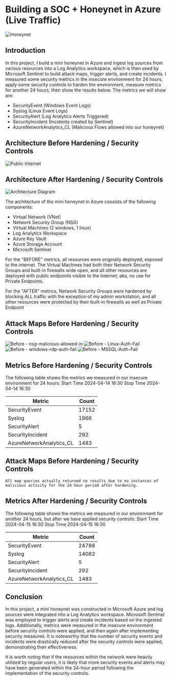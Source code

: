 # Building a SOC + Honeynet in Azure (Live Traffic)
![Honeynet](https://github.com/portfolioAustinT/Azure-SOC/assets/147944956/9bf28f90-524a-4aaf-80f6-4eeed05cddb0)


## Introduction

In this project, I build a mini honeynet in Azure and ingest log sources from various resources into a Log Analytics workspace, which is then used by Microsoft Sentinel to build attack maps, trigger alerts, and create incidents. I measured some security metrics in the insecure environment for 24 hours, apply some security controls to harden the environment, measure metrics for another 24 hours, then show the results below. The metrics we will show are:

- SecurityEvent (Windows Event Logs)
- Syslog (Linux Event Logs)
- SecurityAlert (Log Analytics Alerts Triggered)
- SecurityIncident (Incidents created by Sentinel)
- AzureNetworkAnalytics_CL (Malicious Flows allowed into our honeynet)

## Architecture Before Hardening / Security Controls
![Public Internet](https://github.com/portfolioAustinT/Azure-SOC/assets/147944956/7b458f94-a3ca-4f65-9bb9-c140b2fa4807)


## Architecture After Hardening / Security Controls
![Architecture Diagram](https://i.imgur.com/YQNa9Pp.jpg)

The architecture of the mini honeynet in Azure consists of the following components:

- Virtual Network (VNet)
- Network Security Group (NSG)
- Virtual Machines (2 windows, 1 linux)
- Log Analytics Workspace
- Azure Key Vault
- Azure Storage Account
- Microsoft Sentinel

For the "BEFORE" metrics, all resources were originally deployed, exposed to the internet. The Virtual Machines had both their Network Security Groups and built-in firewalls wide open, and all other resources are deployed with public endpoints visible to the Internet; aka, no use for Private Endpoints.

For the "AFTER" metrics, Network Security Groups were hardened by blocking ALL traffic with the exception of my admin workstation, and all other resources were protected by their built-in firewalls as well as Private Endpoint

## Attack Maps Before Hardening / Security Controls
![Before - nsg-malicious-allowed-in](https://github.com/portfolioAustinT/Azure-SOC/assets/147944956/18638b6e-31ff-41ca-9d3f-15fda1d01c79)
![Before - Linux-Auth-Fail](https://github.com/portfolioAustinT/Azure-SOC/assets/147944956/14579138-135a-4113-ae00-235092c0dc6e)
![Before - windows-rdp-auth-fail](https://github.com/portfolioAustinT/Azure-SOC/assets/147944956/1a34ede9-917a-4e9f-91a7-bfd3f2128a86)
![Before - MSSQL-Auth-Fail](https://github.com/portfolioAustinT/Azure-SOC/assets/147944956/35492b67-8b54-4d87-9f39-bab1af0d2f78)

## Metrics Before Hardening / Security Controls

The following table shows the metrics we measured in our insecure environment for 24 hours:
Start Time 2024-04-14 16:30
Stop Time	2024-04-14 16:30

| Metric                   | Count
| ------------------------ | -----
| SecurityEvent            | 17152
| Syslog                   | 1966
| SecurityAlert            | 5
| SecurityIncident         | 292
| AzureNetworkAnalytics_CL | 1483

## Attack Maps Before Hardening / Security Controls

```All map queries actually returned no results due to no instances of malicious activity for the 24 hour period after hardening.```

## Metrics After Hardening / Security Controls

The following table shows the metrics we measured in our environment for another 24 hours, but after we have applied security controls:
Start Time 2024-04-15 16:30
Stop Time	2024-04-15 16:30

| Metric                   | Count
| ------------------------ | -----
| SecurityEvent            | 24788
| Syslog                   | 14082
| SecurityAlert            | 5
| SecurityIncident         | 292
| AzureNetworkAnalytics_CL | 1483

## Conclusion

In this project, a mini honeynet was constructed in Microsoft Azure and log sources were integrated into a Log Analytics workspace. Microsoft Sentinel was employed to trigger alerts and create incidents based on the ingested logs. Additionally, metrics were measured in the insecure environment before security controls were applied, and then again after implementing security measures. It is noteworthy that the number of security events and incidents were drastically reduced after the security controls were applied, demonstrating their effectiveness.

It is worth noting that if the resources within the network were heavily utilized by regular users, it is likely that more security events and alerts may have been generated within the 24-hour period following the implementation of the security controls.
